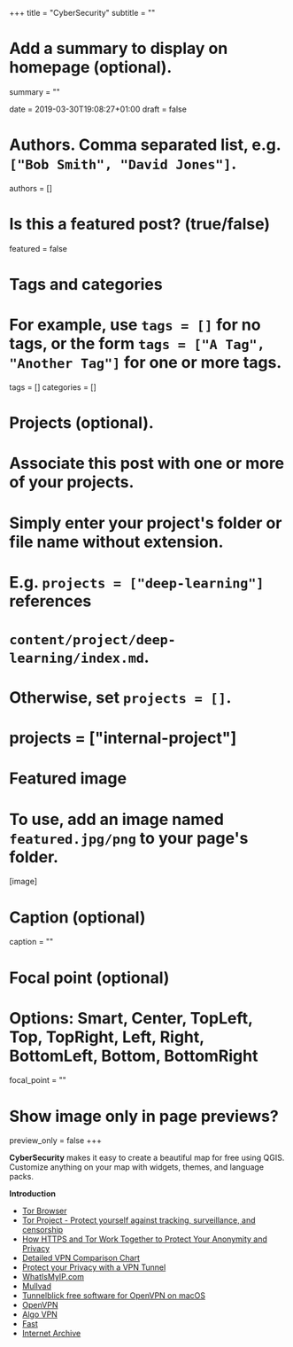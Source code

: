 +++
title = "CyberSecurity"
subtitle = ""

# Add a summary to display on homepage (optional).
summary = ""

date = 2019-03-30T19:08:27+01:00
draft = false

# Authors. Comma separated list, e.g. `["Bob Smith", "David Jones"]`.
authors = []

# Is this a featured post? (true/false)
featured = false

# Tags and categories
# For example, use `tags = []` for no tags, or the form `tags = ["A Tag", "Another Tag"]` for one or more tags.
tags = []
categories = []

# Projects (optional).
#   Associate this post with one or more of your projects.
#   Simply enter your project's folder or file name without extension.
#   E.g. `projects = ["deep-learning"]` references
#   `content/project/deep-learning/index.md`.
#   Otherwise, set `projects = []`.
# projects = ["internal-project"]

# Featured image
# To use, add an image named `featured.jpg/png` to your page's folder.
[image]
  # Caption (optional)
  caption = ""

  # Focal point (optional)
  # Options: Smart, Center, TopLeft, Top, TopRight, Left, Right, BottomLeft, Bottom, BottomRight
  focal_point = ""


  # Show image only in page previews?
  preview_only = false
+++

**CyberSecurity** makes it easy to create a beautiful map for free using QGIS. Customize anything on your map with widgets, themes, and language packs.

**Introduction**

- [Tor Browser](https://blog.torproject.org/)
- [Tor Project - Protect yourself against tracking, surveillance, and censorship](https://www.torproject.org/download/)
- [How HTTPS and Tor Work Together to Protect Your Anonymity and Privacy](https://www.eff.org/pages/tor-and-https)
- [Detailed VPN Comparison Chart](https://thatoneprivacysite.net/vpn-comparison-chart/)
- [Protect your Privacy with a VPN Tunnel](https://www.privateinternetaccess.com/)
- [WhatIsMyIP.com](https://www.whatismyip.com/)
- [Mullvad](https://mullvad.net/en/)
- [Tunnelblick free software for OpenVPN on macOS](https://tunnelblick.net/)
- [OpenVPN](https://openvpn.net/community-downloads/)
- [Algo VPN](https://github.com/trailofbits/algo)
- [Fast](https://fast.com/)
- [Internet Archive](https://archive.org/web/web.php)
